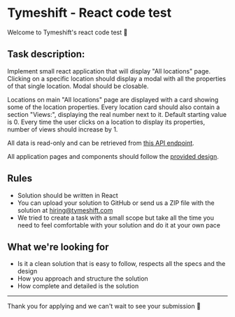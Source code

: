 # Tymeshift - React code test
Welcome to Tymeshift's react code test 🧪

## Task description:

Implement small react application that will display "All locations" page.
Clicking on a specific location should display a modal with all the properties of that single location. Modal should be closable.

Locations on main "All locations" page are displayed with a card showing some of the location properties.
Every location card should also contain a section "Views:", displaying the real number next to it. Default starting value is 0.
Every time the user clicks on a location to display its properties, number of views should increase by 1.

All data is read-only and can be retrieved from [this API endpoint](https://6033c4d8843b15001793194e.mockapi.io/api/locations).

All application pages and components should follow the [provided design](https://www.sketch.com/s/e1647b30-8066-43dc-bbf3-5b81d5a01bb2).

## Rules

* Solution should be written in React
* You can upload your solution to GitHub or send us a ZIP file with the solution at hiring@tymeshift.com
* We tried to create a task with a small scope but take all the time you need to feel comfortable with your solution and do it at your own pace

## What we're looking for

* Is it a clean solution that is easy to follow, respects all the specs and the design
* How you approach and structure the solution
* How complete and detailed is the solution

---

Thank you for applying and we can't wait to see your submission 🎉
